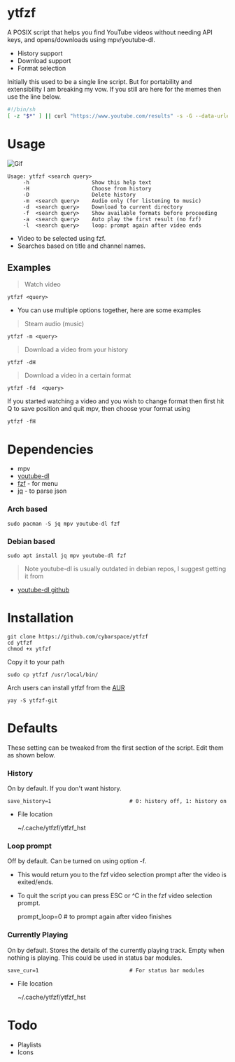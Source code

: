 # ytfzf

A POSIX script that helps you find YouTube videos without needing API keys, and opens/downloads using mpv/youtube-dl.
- History support
- Download support
- Format selection

Initially this used to be a single line script. But for portability and extensibility I am breaking my vow. If you still are here for the memes then use the line below.

```sh
#!/bin/sh
[ -z "$*" ] || curl "https://www.youtube.com/results" -s -G --data-urlencode "search_query=$*" |  pup 'script' | grep  "^ *var ytInitialData" | sed 's/^[^=]*=//g;s/;$//' | jq '..|.videoRenderer?' | sed '/^null$/d' | jq '.title.runs[0].text,.longBylineText.runs[0].text,.shortViewCountText.simpleText,.lengthText.simpleText,.publishedTimeText.simpleText,.videoId'| sed 's/^"//;s/"$//;s/\\"//g' | sed -E -n "s/(.{60}).*/\1/;N;s/\n(.{30}).*/\n\1/;N;N;N;N;s/\n/\t|/g;p" | column -t  -s "$(printf "\t")" | fzf --delimiter='\|' --nth=1,2  | sed -E 's_.*\|([^|]*)$_https://www.youtube.com/watch?v=\1_' | xargs -r -I'{}' mpv {}
```

# Usage

![Gif](ytfzf.gif)

	Usage: ytfzf <search query>
	     -h                    Show this help text
	     -H                    Choose from history
	     -D                    Delete history
	     -m  <search query>    Audio only (for listening to music)
	     -d  <search query>    Download to current directory
	     -f  <search query>    Show available formats before proceeding
	     -a  <search query>    Auto play the first result (no fzf)
         -l  <search query>    loop: prompt again after video ends

* Video to be selected using fzf.
* Searches based on title and channel names.

## Examples
> Watch video

	ytfzf <query>
	
* You can use multiple options together, here are some examples

> Steam audio (music)

	ytfzf -m <query>

> Download a video from your history

	ytfzf -dH

> Download a video in a certain format

	ytfzf -fd  <query>

If you started watching a video and you wish to change format then 
first hit Q to save position and quit mpv, then choose your format using

	ytfzf -fH


# Dependencies
* mpv
* [youtube-dl](https://github.com/ytdl-org/youtube-dl)
* [fzf](https://github.com/junegunn/fzf) - for menu
* [jq](https://github.com/stedolan/jq) - to parse json

### Arch based

	sudo pacman -S jq mpv youtube-dl fzf 

### Debian based

	sudo apt install jq mpv youtube-dl fzf 

> Note youtube-dl is usually outdated in debian repos, I suggest getting it from 

* [youtube-dl github](https://github.com/ytdl-org/youtube-dl)

# Installation

	git clone https://github.com/cybarspace/ytfzf
	cd ytfzf
	chmod +x ytfzf

Copy it to your path
	
	sudo cp ytfzf /usr/local/bin/

Arch users can install ytfzf from the [AUR](https://aur.archlinux.org/packages/ytfzf-git/)
	
	yay -S ytfzf-git
        


# Defaults

These setting can be tweaked from the first section of the script. Edit them as shown below.

### History

On by default. If you don't want history.

	save_history=1                         # 0: history off, 1: history on
	
* File location 

	~/.cache/ytfzf/ytfzf_hst

### Loop prompt

Off by default. Can be turned on using option -f.
* This would return you to the fzf video selection prompt after the video is exited/ends.
* To quit the script you can press ESC or ^C in the fzf video selection prompt.

	prompt_loop=0                          # to prompt again after video finishes

### Currently Playing

On by default. Stores the details of the currently playing track. Empty when nothing is playing. This could be used in status bar modules.

	save_cur=1                             # For status bar modules

* File location 

	~/.cache/ytfzf/ytfzf_hst

# Todo

* Playlists
* Icons
